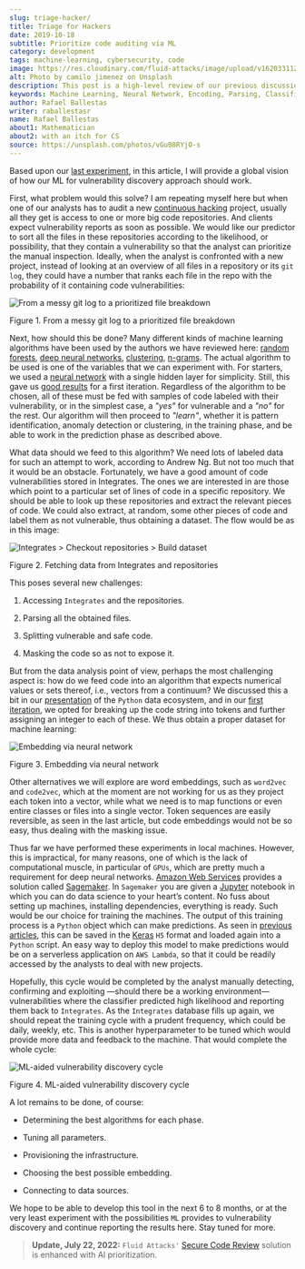 ```yaml
---
slug: triage-hacker/
title: Triage for Hackers
date: 2019-10-18
subtitle: Prioritize code auditing via ML
category: development
tags: machine-learning, cybersecurity, code
image: https://res.cloudinary.com/fluid-attacks/image/upload/v1620331128/blog/triage-hacker/cover_qqfqe2.webp
alt: Photo by camilo jimenez on Unsplash
description: This post is a high-level review of our previous discussion concerning machine learning techniques applied to vulnerability discovery and exploitation.
keywords: Machine Learning, Neural Network, Encoding, Parsing, Classifier, Vulnerability, Ethical Hacking, Pentesting
author: Rafael Ballestas
writer: raballestasr
name: Rafael Ballestas
about1: Mathematician
about2: with an itch for CS
source: https://unsplash.com/photos/vGu08RYjO-s
---
```


Based upon our [last experiment](../vulnerability-classifier), in this
article, I will provide a global vision of how our ML for
vulnerability discovery approach should work.

First, what problem would this solve? I am repeating myself here but
when one of our analysts has to audit a new [continuous
hacking](../../services/continuous-hacking/) project, usually all they
get is access to one or more big code repositories. And clients expect
vulnerability reports as soon as possible. We would like our predictor
to sort all the files in these repositories according to the likelihood,
or possibility, that they contain a vulnerability so that the analyst
can prioritize the manual inspection. Ideally, when the analyst is
confronted with a new project, instead of looking at an overview of all
files in a repository or its `git log`, they could have a number that
ranks each file in the repo with the probability of it containing code
vulnerabilities:

<div class="imgblock">

![From a messy git log to a prioritized file breakdown](https://res.cloudinary.com/fluid-attacks/image/upload/v1620331128/blog/triage-hacker/log-to-triage_cutgqe.webp)

<div class="title">

Figure 1. From a messy git log to a prioritized file breakdown

</div>

</div>

Next, how should this be done? Many different kinds of machine learning
algorithms have been used by the authors we have reviewed here: [random
forests](../crash-course-machine-learning/#decision-trees-and-forests),
[deep neural networks](../binary-learning/),
[clustering](../exploit-code-graph/), [n-grams](../natural-code/). The
actual algorithm to be used is one of the variables that we can
experiment with. For starters, we used a [neural
network](../crash-course-machine-learning/#artificial-neural-networks-and-deep-learning)
with a single hidden layer for simplicity. Still, this gave us [good
results](../vulnerability-classifier) for a first iteration. Regardless
of the algorithm to be chosen, all of these must be fed with samples of
code labeled with their vulnerability, or in the simplest case, a
*"yes"* for vulnerable and a *"no"* for the rest. Our algorithm will
then proceed to *"learn"*, whether it is pattern identification, anomaly
detection or clustering, in the training phase, and be able to work in
the prediction phase as described above.

What data should we feed to this algorithm? We need lots of labeled data
for such an attempt to work, according to Andrew Ng. But not too much
that it would be an obstacle. Fortunately, we have a good amount of code
vulnerabilities stored in Integrates. The ones we are interested in are
those which point to a particular set of lines of code in a specific
repository. We should be able to look up these repositories and extract
the relevant pieces of code. We could also extract, at random, some
other pieces of code and label them as not vulnerable, thus obtaining a
dataset. The flow would be as in this image:

<div class="imgblock">

![Integrates > Checkout repositories > Build dataset](https://res.cloudinary.com/fluid-attacks/image/upload/v1620331127/blog/triage-hacker/fetch_saa8rr.webp)

<div class="title">

Figure 2. Fetching data from Integrates and repositories

</div>

</div>

This poses several new challenges:

1. Accessing `Integrates` and the repositories.

2. Parsing all the obtained files.

3. Splitting vulnerable and safe code.

4. Masking the code so as not to expose it.

But from the data analysis point of view, perhaps the most challenging
aspect is: how do we feed code into an algorithm that expects numerical
values or sets thereof, i.e., vectors from a continuum? We discussed
this a bit in our [presentation](../digression-regression) of the
`Python` data ecosystem, and in our [first
iteration](../vulnerability-classifier), we opted for breaking up the
code string into tokens and further assigning an integer to each of
these. We thus obtain a proper dataset for machine learning:

<div class="imgblock">

![Embedding via neural network](https://res.cloudinary.com/fluid-attacks/image/upload/v1620331128/blog/triage-hacker/embedding_cfsmtm.webp)

<div class="title">

Figure 3. Embedding via neural network

</div>

</div>

Other alternatives we will explore are word embeddings, such as
`word2vec` and `code2vec`, which at the moment are not working for us as
they project each token into a vector, while what we need is to map
functions or even entire classes or files into a single vector. Token
sequences are easily reversible, as seen in the last article, but code
embeddings would not be so easy, thus dealing with the masking issue.

Thus far we have performed these experiments in local machines. However,
this is impractical, for many reasons, one of which is the lack of
computational muscle, in particular of `GPUs`, which are pretty much a
requirement for deep neural networks. [Amazon Web
Services](https://aws.amazon.com/) provides a solution called
[Sagemaker](https://aws.amazon.com/sagemaker/). In `Sagemaker` you are
given a [Jupyter](https://jupyter.org/) notebook in which you can do
data science to your heart’s content. No fuss about setting up machines,
installing dependencies, everything is ready. Such would be our choice
for training the machines. The output of this training process is a
`Python` object which can make predictions. As seen in
[previous](../vulnerability-classifier) [articles](../fool-machine),
this can be saved in the [Keras](https://keras.io) `H5` format and
loaded again into a `Python` script. An easy way to deploy this model to
make predictions would be on a serverless application on `AWS Lambda`,
so that it could be readily accessed by the analysts to deal with new
projects.

Hopefully, this cycle would be completed by the analyst manually
detecting, confirming and exploiting —should there be a working
environment— vulnerabilities where the classifier predicted high
likelihood and reporting them back to `Integrates`. As the `Integrates`
database fills up again, we should repeat the training cycle with a
prudent frequency, which could be daily, weekly, etc. This is another
hyperparameter to be tuned which would provide more data and feedback to
the machine. That would complete the whole cycle:

<div class="imgblock">

![ML-aided vulnerability discovery cycle](https://res.cloudinary.com/fluid-attacks/image/upload/v1620331127/blog/triage-hacker/process_u99zzs.webp)

<div class="title">

Figure 4. ML-aided vulnerability discovery cycle

</div>

</div>

A lot remains to be done, of course:

- Determining the best algorithms for each phase.

- Tuning all parameters.

- Provisioning the infrastructure.

- Choosing the best possible embedding.

- Connecting to data sources.

We hope to be able to develop this tool in the next 6 to 8 months, or at
the very least experiment with the possibilities `ML` provides to
vulnerability discovery and continue reporting the results here. Stay
tuned for more.

> **Update, July 22, 2022:**
> `Fluid Attacks'` [Secure Code Review](../../solutions/secure-code-review/)
> solution is enhanced with AI prioritization.
